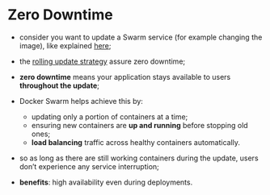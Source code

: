 # Zero Downtime

- consider you want to update a Swarm service (for example changing the image), like explained [here](../rolling/rolling.md);
- the [rolling update strategy](../rolling/rolling.md) assure zero downtime;
- **zero downtime** means your application stays available to users **throughout the update**;


- Docker Swarm helps achieve this by:
  - updating only a portion of containers at a time;
  - ensuring new containers are **up and running** before stopping old ones;
  - **load balancing** traffic across healthy containers automatically.
- so as long as there are still working containers during the update, users don’t experience any service interruption;
- **benefits**: high availability even during deployments.
